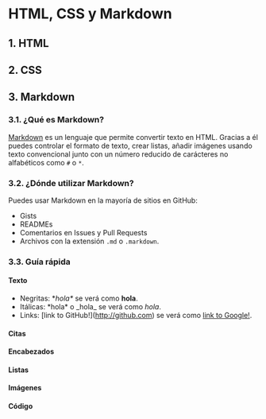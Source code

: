 # HTML, CSS y Markdown

## 1. HTML

## 2. CSS

## 3. Markdown

### 3.1. ¿Qué es Markdown?

[Markdown](http://daringfireball.net/projects/markdown/) es un lenguaje que permite convertir texto en HTML. Gracias a él puedes controlar el formato de texto, crear listas, añadir imágenes usando texto convencional junto con un número reducido de carácteres no alfabéticos como `#` o `*`.

### 3.2. ¿Dónde utilizar Markdown?

Puedes usar Markdown en la mayoría de sitios en GitHub:

* Gists
* READMEs
* Comentarios en Issues y Pull Requests
* Archivos con la extensión `.md` o `.markdown`.

### 3.3. Guía rápida

#### Texto

* Negritas: \**hola\** se verá como **hola**.
* Itálicas: \*hola\* o \_hola\_ se verá como _hola_.
* Links: \[link to GitHub!\](http://github.com) se verá como [link to Google!](http://github.com).

#### Citas

#### Encabezados

#### Listas

#### Imágenes

#### Código




